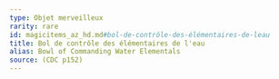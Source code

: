 ```yaml
---
type: Objet merveilleux
rarity: rare
id: magicitems_az_hd.md#bol-de-contrôle-des-élémentaires-de-leau
title: Bol de contrôle des élémentaires de l'eau
alias: Bowl of Commanding Water Elementals
source: (CDC p152)
---
```


